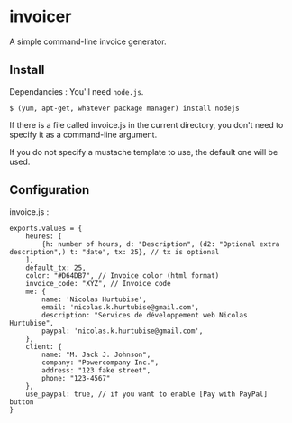 invoicer
========

A simple command-line invoice generator.

## Install

Dependancies : You'll need `node.js`.

    $ (yum, apt-get, whatever package manager) install nodejs

If there is a file called invoice.js in the current directory, you don't need to
specify it as a command-line argument.

If you do not specify a mustache template to use, the default one will be used.

## Configuration

invoice.js :
```
exports.values = {
    heures: [
        {h: number of hours, d: "Description", (d2: "Optional extra description",) t: "date", tx: 25}, // tx is optional
    ],
    default_tx: 25,
    color: "#D64DB7", // Invoice color (html format)
    invoice_code: "XYZ", // Invoice code
    me: {
        name: 'Nicolas Hurtubise',
        email: 'nicolas.k.hurtubise@gmail.com',
        description: "Services de développement web Nicolas Hurtubise",
        paypal: 'nicolas.k.hurtubise@gmail.com',
    },
    client: {
        name: "M. Jack J. Johnson",
        company: "Powercompany Inc.",
        address: "123 fake street",
        phone: "123-4567"
    },
    use_paypal: true, // if you want to enable [Pay with PayPal] button
}
```

